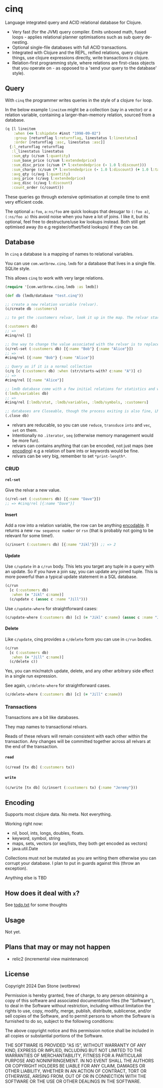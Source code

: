 # cinq

Language integrated query and ACID relational database for Clojure.

- Very fast (for the JVM) query compiler. Emits unboxed math, fused loops - applies relational planner optimisations such as sub query de-nesting.
- Optional single-file databases with full ACID transactions.
- Integrated with Clojure and the REPL, reified relations, query clojure things, use clojure expressions directly, write transactions in clojure.
- Relation-first programming style, where relations are first-class objects that you operate on - as opposed to a 'send your query to the database' style).

## Query

With `cinq` the programmer writes queries in the style of a clojure `for` loop.

In the below example `lineitem` might be a collection (say in a vector) or a relation variable, containing a larger-than-memory relation, sourced from a database. 

```clojure 
(q [l lineitem
    :when (<= l:shipdate #inst "1998-09-02")
    :group [returnflag l:returnflag, linestatus l:linestatus]
    :order [returnflag :asc, linestatus :asc]]
  {:l_returnflag returnflag
   :l_linestatus linestatus
   :sum_qty (c/sum l:quantity)
   :sum_base_price (c/sum l:extendedprice)
   :sum_disc_price (c/sum (* l:extendedprice (- 1.0 l:discount)))
   :sum_charge (c/sum (* l:extendedprice (- 1.0 l:discount) (+ 1.0 l:tax)))
   :avg_qty (c/avg l:quantity)
   :avg_price (c/avg l:extendedprice)
   :avg_disc (c/avg l:discount)
   :count_order (c/count)})
```

These queries go through extensive optimisation at compile time to emit very efficient code. 

The optional `a:foo`, `a:ns/foo` are quick lookups that desugar to `(:foo a)`, `(:ns/foo a)` this avoid noise when you have a lot of joins. I like it, but its optional, feel free to destructure/use kw lookups instead. Both still get optimised away (to e.g register/offset/field lookups) if they can be.

## Database

In `cinq` a database is a mapping of names to relational variables. 

You can use `com.wotbrew.cinq.lmdb` for a database that lives in a single file. SQLite style.

This allows `cinq` to work with very large relations.

```clojure
(require '[com.wotbrew.cinq.lmdb :as lmdb])

(def db (lmdb/database "test.cinq"))

;; create a new relation variable (relvar). 
(c/create db :customers)

;; to get the :customers relvar, look it up in the map. The relvar starts empty

(:customers db)
;; =>
#cinq/rel []

;; One way to change the value associated with the relvar is to replace it with rel-set
(c/rel-set (:customers db) [{:name "Bob"} {:name "Alice"}])
;; =>
#cinq/rel [{:name "Bob"} {:name "Alice"}]

;; Query as if it is a normal collection
(c/q [c (:customers db) :when (str/starts-with? c:name "A")] c)
;; => 
#cinq/rel [{:name "Alice"}]

;; lmdb database come with a few initial relations for statistics and what not
(:lmdb/variables db)
;; => 
#cinq/rel [:lmdb/stat, :lmdb/variables, :lmdb/symbols, :customers]

;; databases are Closeable, though the process exiting is also fine, LMDB is pretty good.
(.close db)
```

- relvars are reducable, so you can use `reduce`, `transduce` `into` and `vec`, `set` on them.
- Intentionally no `.iterator`, `seq` (otherwise memory management would be more fun).
- relvars can contains anything that can be encoded, not just maps (see [encoding](#encoding)) e.g a relation of bare ints or keywords would be fine.
- relvars can be very big, remember to set `*print-length*`.

### CRUD

#### `rel-set`

Give the relvar a new value.

```clojure 
(c/rel-set (:customers db) [{:name "Dave"}])
;; => #cinq/rel [{:name "Dave"}]
```

#### Insert

Add a row into a relation variable, the row can be anything [encodable](#encoding). It returns a new `row sequence number` or `rsn` (that is probably not going to be relevant for some time!). 

```clojure 
(c/insert (:customers db) [{:name "Jikl"}]) ;; => 2
```

#### Update

Use `c/update` in a `c/run` body. This lets you target any tuple in a query with an update.
So if you have a join say, you can update any joined tuple. This is more powerful than a typical update statement in a SQL database.

```clojure 
(c/run 
  [c (:customers db) 
   :when (= "Jikl" c:name)]
  (c/update c (assoc c :name "Jill")))
```

Use `c/update-where` for straightforward cases:

```clojure 
(c/update-where (:customers db) [c] (= "Jikl" c:name) (assoc c :name "Jill"))
```

#### Delete

Like `c/update`, cinq provides a `c/delete` form you can use in `c/run` bodies.

```clojure 
(c/run 
  [c (:customers db)
   :when (= "Jill" c:name)]
  (c/delete c))
```

Yes, you can mix/match update, delete, and any other arbitrary side effect in a single run expression.

See again, `c/delete-where` for straightforward cases.

```clojure 
(c/delete-where (:customers db) [c] (= "Jill" c:name))
```

### Transactions

Transactions are a bit like databases.

They map names to transactional relvars.

Reads of these relvars will remain consistent with each other within the transaction. 
Any changes will be committed together across all relvars at the end of the transaction.

#### `read`

```clojure 
(c/read [tx db] (:customers tx))
```

#### `write`
```clojure 
(c/write [tx db] (c/insert (:customers tx) {:name "Jeremy"}))
```

## Encoding

Supports most clojure data. No meta. Not everything.

Working right now:

- nil, bool, ints, longs, doubles, floats.
- keyword, symbol, string
- maps, sets, vectors (or seq/lists, they both get encoded as vectors)
- java.util.Date

Collections must not be mutated as you are writing them otherwise you can corrupt your database. I plan to put in guards against this (throw an exception).

Anything else is TBD

## How does it deal with `x`? 

See [todo.txt](todo.txt) for some thoughts

## Usage

Not yet.

## Plans that may or may not happen 

- relic2 (incremental view maintenance)

## License

Copyright 2024 Dan Stone (wotbrew)

Permission is hereby granted, free of charge, to any person obtaining a copy of this software and associated documentation files (the "Software"), to deal in the Software without restriction, including without limitation the rights to use, copy, modify, merge, publish, distribute, sublicense, and/or sell copies of the Software, and to permit persons to whom the Software is furnished to do so, subject to the following conditions:

The above copyright notice and this permission notice shall be included in all copies or substantial portions of the Software.

THE SOFTWARE IS PROVIDED "AS IS", WITHOUT WARRANTY OF ANY KIND, EXPRESS OR IMPLIED, INCLUDING BUT NOT LIMITED TO THE WARRANTIES OF MERCHANTABILITY, FITNESS FOR A PARTICULAR PURPOSE AND NONINFRINGEMENT. IN NO EVENT SHALL THE AUTHORS OR COPYRIGHT HOLDERS BE LIABLE FOR ANY CLAIM, DAMAGES OR OTHER LIABILITY, WHETHER IN AN ACTION OF CONTRACT, TORT OR OTHERWISE, ARISING FROM, OUT OF OR IN CONNECTION WITH THE SOFTWARE OR THE USE OR OTHER DEALINGS IN THE SOFTWARE.
